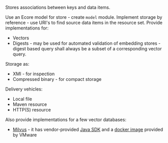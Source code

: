 Stores associations between keys and data items.

Use an Ecore model for store - create ``model`` module.
Implement storage by reference - use URI's to find source data items in the resource set.
Provide implementations for:

* Vectors
* Digests - may be used for automated validation of embedding stores - digest based query shall always be a subset of a corresponding vector query.

Storage as:

* XMI - for inspection
* Compressed binary - for compact storage

Delivery vehicles:

* Local file
* Maven resource
* HTTP(S) resource

Also provide implementations for a few vector databases:

* [Milvus](https://milvus.io/) - it has vendor-provided [Java SDK](https://milvus.io/docs/install-java.md) and a [docker image](https://hub.docker.com/r/bitnami/milvus) provided by VMware